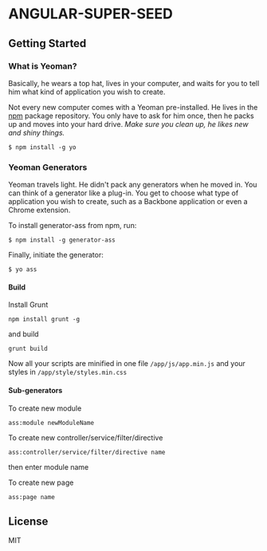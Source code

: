 # ANGULAR-SUPER-SEED

## Getting Started

### What is Yeoman?

Basically, he wears a top hat, lives in your computer, and waits for you to tell him what kind of application you wish to create.

Not every new computer comes with a Yeoman pre-installed. He lives in the [npm](https://npmjs.org) package repository. You only have to ask for him once, then he packs up and moves into your hard drive. *Make sure you clean up, he likes new and shiny things.*

```
$ npm install -g yo
```

### Yeoman Generators

Yeoman travels light. He didn't pack any generators when he moved in. You can think of a generator like a plug-in. You get to choose what type of application you wish to create, such as a Backbone application or even a Chrome extension.

To install generator-ass from npm, run:

```
$ npm install -g generator-ass
```

Finally, initiate the generator:

```
$ yo ass
```

#### Build

Install Grunt

```
npm install grunt -g
```

and build

```
grunt build
```

Now all your scripts are minified in one file `/app/js/app.min.js` and your styles in `/app/style/styles.min.css`

#### Sub-generators

To create new module

```
ass:module newModuleName
```

To create new controller/service/filter/directive

```
ass:controller/service/filter/directive name
```
then enter module name

To create new page

```
ass:page name
```

## License

MIT
